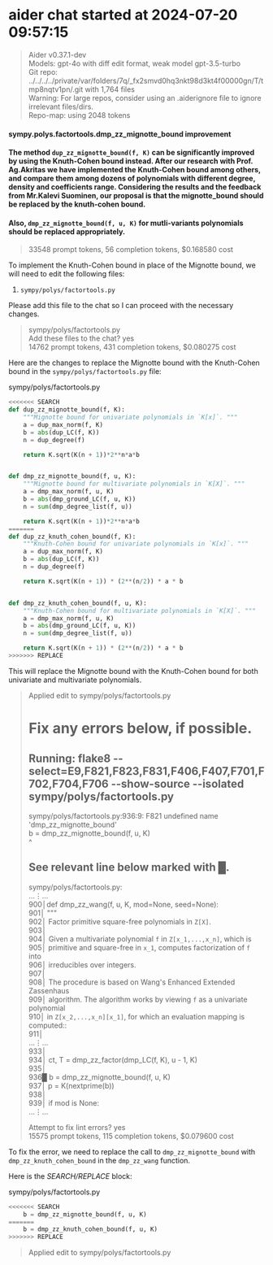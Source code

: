 
# aider chat started at 2024-07-20 09:57:15

> Aider v0.37.1-dev  
> Models: gpt-4o with diff edit format, weak model gpt-3.5-turbo  
> Git repo: ../../../../private/var/folders/7q/_fx2smvd0hq3nkt98d3kt4f00000gn/T/tmp8nqtv1pn/.git with 1,764 files  
> Warning: For large repos, consider using an .aiderignore file to ignore irrelevant files/dirs.  
> Repo-map: using 2048 tokens  

#### sympy.polys.factortools.dmp_zz_mignotte_bound improvement  
#### The method `dup_zz_mignotte_bound(f, K)` can be significantly improved by using the **Knuth-Cohen bound** instead. After our research with Prof. Ag.Akritas we have implemented the Knuth-Cohen bound among others, and compare them among dozens of polynomials with different degree, density and coefficients range. Considering the results and the feedback from Mr.Kalevi Suominen, our proposal is that the mignotte_bound should be replaced by the knuth-cohen bound.  
#### Also, `dmp_zz_mignotte_bound(f, u, K)` for mutli-variants polynomials should be replaced appropriately.  
> 33548 prompt tokens, 56 completion tokens, $0.168580 cost  

To implement the Knuth-Cohen bound in place of the Mignotte bound, we will need to edit the following files:

1. `sympy/polys/factortools.py`

Please add this file to the chat so I can proceed with the necessary changes.

> sympy/polys/factortools.py  
> Add these files to the chat? yes  
> 14762 prompt tokens, 431 completion tokens, $0.080275 cost  

Here are the changes to replace the Mignotte bound with the Knuth-Cohen bound in the `sympy/polys/factortools.py` file:

sympy/polys/factortools.py
```python
<<<<<<< SEARCH
def dup_zz_mignotte_bound(f, K):
    """Mignotte bound for univariate polynomials in `K[x]`. """
    a = dup_max_norm(f, K)
    b = abs(dup_LC(f, K))
    n = dup_degree(f)

    return K.sqrt(K(n + 1))*2**n*a*b


def dmp_zz_mignotte_bound(f, u, K):
    """Mignotte bound for multivariate polynomials in `K[X]`. """
    a = dmp_max_norm(f, u, K)
    b = abs(dmp_ground_LC(f, u, K))
    n = sum(dmp_degree_list(f, u))

    return K.sqrt(K(n + 1))*2**n*a*b
=======
def dup_zz_knuth_cohen_bound(f, K):
    """Knuth-Cohen bound for univariate polynomials in `K[x]`. """
    a = dup_max_norm(f, K)
    b = abs(dup_LC(f, K))
    n = dup_degree(f)

    return K.sqrt(K(n + 1)) * (2**(n/2)) * a * b


def dmp_zz_knuth_cohen_bound(f, u, K):
    """Knuth-Cohen bound for multivariate polynomials in `K[X]`. """
    a = dmp_max_norm(f, u, K)
    b = abs(dmp_ground_LC(f, u, K))
    n = sum(dmp_degree_list(f, u))

    return K.sqrt(K(n + 1)) * (2**(n/2)) * a * b
>>>>>>> REPLACE
```

This will replace the Mignotte bound with the Knuth-Cohen bound for both univariate and multivariate polynomials.

> Applied edit to sympy/polys/factortools.py  
>  
> # Fix any errors below, if possible.  
>  
> ## Running: flake8 --select=E9,F821,F823,F831,F406,F407,F701,F702,F704,F706 --show-source --isolated sympy/polys/factortools.py  
>  
> sympy/polys/factortools.py:936:9: F821 undefined name 'dmp_zz_mignotte_bound'  
> b = dmp_zz_mignotte_bound(f, u, K)  
> ^  
>  
> ## See relevant line below marked with █.  
>  
> sympy/polys/factortools.py:  
> ...⋮...  
> 900│def dmp_zz_wang(f, u, K, mod=None, seed=None):  
> 901│    """  
> 902│    Factor primitive square-free polynomials in `Z[X]`.  
> 903│  
> 904│    Given a multivariate polynomial `f` in `Z[x_1,...,x_n]`, which is  
> 905│    primitive and square-free in `x_1`, computes factorization of `f` into  
> 906│    irreducibles over integers.  
> 907│  
> 908│    The procedure is based on Wang's Enhanced Extended Zassenhaus  
> 909│    algorithm. The algorithm works by viewing `f` as a univariate polynomial  
> 910│    in `Z[x_2,...,x_n][x_1]`, for which an evaluation mapping is computed::  
> 911│  
> ...⋮...  
> 933│  
> 934│    ct, T = dmp_zz_factor(dmp_LC(f, K), u - 1, K)  
> 935│  
> 936█    b = dmp_zz_mignotte_bound(f, u, K)  
> 937│    p = K(nextprime(b))  
> 938│  
> 939│    if mod is None:  
> ...⋮...  
>  
> Attempt to fix lint errors? yes  
> 15575 prompt tokens, 115 completion tokens, $0.079600 cost  

To fix the error, we need to replace the call to `dmp_zz_mignotte_bound` with `dmp_zz_knuth_cohen_bound` in the `dmp_zz_wang` function.

Here is the *SEARCH/REPLACE* block:

sympy/polys/factortools.py
```python
<<<<<<< SEARCH
    b = dmp_zz_mignotte_bound(f, u, K)
=======
    b = dmp_zz_knuth_cohen_bound(f, u, K)
>>>>>>> REPLACE
```

> Applied edit to sympy/polys/factortools.py  
